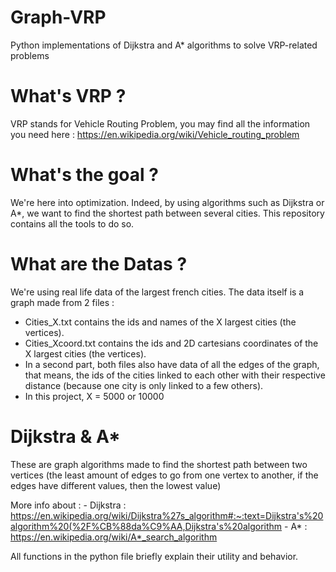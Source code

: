 # Graph-VRP
Python implementations of Dijkstra and A* algorithms to solve VRP-related problems

# What's VRP ?

VRP stands for Vehicle Routing Problem, you may find all the information you need here : https://en.wikipedia.org/wiki/Vehicle_routing_problem

# What's the goal ?

We're here into optimization. Indeed, by using algorithms such as Dijkstra or A*, we want to find the shortest path between several cities. This repository contains all the tools to do so.

# What are the Datas ?

We're using real life data of the largest french cities. The data itself is a graph made from 2 files : 
- Cities_X.txt contains the ids and names of the X largest cities (the vertices).
- Cities_Xcoord.txt contains the ids and 2D cartesians coordinates of the X largest cities (the vertices).
- In a second part, both files also have data of all the edges of the graph, that means, the ids of the cities linked to each other with their respective distance (because one city is only linked to a few others).
- In this project, X = 5000 or 10000

# Dijkstra & A*

These are graph algorithms made to find the shortest path between two vertices (the least amount of edges to go from one vertex to another, if the edges have different values, then the lowest value)

More info about :
    - Dijkstra : https://en.wikipedia.org/wiki/Dijkstra%27s_algorithm#:~:text=Dijkstra's%20algorithm%20(%2F%CB%88da%C9%AA,Dijkstra's%20algorithm
    - A* : https://en.wikipedia.org/wiki/A*_search_algorithm

All functions in the python file briefly explain their utility and behavior.
